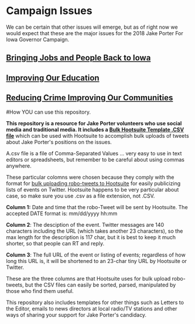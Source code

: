# Campaign Issues

We can be certain that other issues will emerge, but as of right now we would expect that these are the major issues for the 2018 Jake Porter For Iowa Governor Campaign.

## [Bringing Jobs and People Back to Iowa](http://jakeporter.org/bringing-jobs-and-people-back-to-iowa/)

## [Improving Our Education](http://jakeporter.org/improving-our-education/)

## [Reducing Crime Improving Our Communities](http://jakeporter.org/reducing-crime-improving-our-communities/)

#How YOU can use this repository.

**This repository is a resource for Jake Porter volunteers who use social media and traditional media. It includes a [Bulk Hootsuite Template .CSV file](https://github.com/jakeporter/CampaignIssues/blob/master/BulkHootsuiteTemplate.CSV)** which can be used with Hootsuite to accomplish bulk uploads of tweets about Jake Porter's positions on the issues.

A.csv file is a file of Comma-Separated Values ... very easy to use in text editors or spreadsheets, but remember to be careful about using commas anywhere.  

These particular colomns were chosen because they comply with the format for [bulk uploading robo-tweets to Hootsuite](http://blog.hootsuite.com/how-to-bulk-schedule/) for easily publicizing lists of events on Twitter.  Hootsuite happens to be very particular about case, so make sure you use .csv as a file extension, not .CSV. 

**Column 1:** Date and time that the robo-Tweet will be sent by Hootsuite. The accepted DATE format is: mm/dd/yyyy hh:mm

**Column 2**: The desciption of the event. Twitter messages are 140 characters including the URL (which takes another 23 characters), so the max length for the description is 117 char, but it is best to keep it much shorter, so that people can RT and reply.

**Column 3**: The full URL of the event or listing of events; regardless of how long this URL is, it will be shortened to an 23-char tiny URL by Hootsuite or Twitter.

These are the three columns are that Hootsuite uses for bulk upload robo-tweets, but the CSV files can easily be sorted, parsed, manipulated by those who find them useful.
  

This repository also includes templates for other things such as Letters to the Editor, emails to news directors at local radio/TV stations and other ways of sharing your support for Jake Porter's candidacy.

